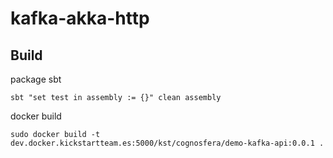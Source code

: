 # kafka-akka-http

## Build 

package sbt

    sbt "set test in assembly := {}" clean assembly

docker build    

    sudo docker build -t dev.docker.kickstartteam.es:5000/kst/cognosfera/demo-kafka-api:0.0.1 .